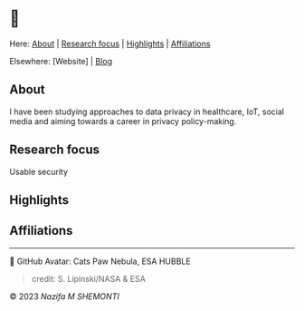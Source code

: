[Wesite]: <https://mu-sh.studio>

[Blog]: <https://mu-sh.notion.site>

# 👋 

Here: [About](#about) | [Research focus](#research-focus) | [Highlights](#highlights) | [Affiliations](#affiliations)

Elsewhere: [Website] | [Blog]

## About 

I have been studying approaches to data privacy in healthcare, IoT, social media and aiming towards a career in privacy policy-making. 

## Research focus

Usable security 

## Highlights 

## Affiliations

***

🐆 GitHub Avatar: Cats Paw Nebula, ESA HUBBLE 
> credit: S. Lipinski/NASA & ESA 

© 2023 *Nazifa M SHEMONTI*
